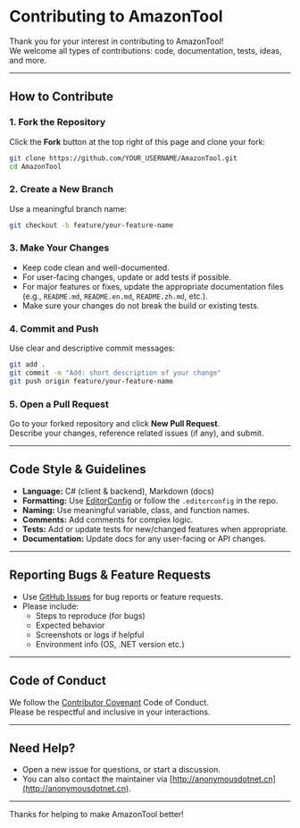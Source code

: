 # Contributing to AmazonTool

Thank you for your interest in contributing to AmazonTool!  
We welcome all types of contributions: code, documentation, tests, ideas, and more.

---

## How to Contribute

### 1. Fork the Repository
Click the **Fork** button at the top right of this page and clone your fork:

```sh
git clone https://github.com/YOUR_USERNAME/AmazonTool.git
cd AmazonTool
```

### 2. Create a New Branch
Use a meaningful branch name:

```sh
git checkout -b feature/your-feature-name
```

### 3. Make Your Changes
- Keep code clean and well-documented.
- For user-facing changes, update or add tests if possible.
- For major features or fixes, update the appropriate documentation files (e.g., `README.md`, `README.en.md`, `README.zh.md`, etc.).
- Make sure your changes do not break the build or existing tests.

### 4. Commit and Push
Use clear and descriptive commit messages:

```sh
git add .
git commit -m "Add: short description of your change"
git push origin feature/your-feature-name
```

### 5. Open a Pull Request
Go to your forked repository and click **New Pull Request**.  
Describe your changes, reference related issues (if any), and submit.

---

## Code Style & Guidelines

- **Language:** C# (client & backend), Markdown (docs)
- **Formatting:** Use [EditorConfig](https://editorconfig.org/) or follow the `.editorconfig` in the repo.
- **Naming:** Use meaningful variable, class, and function names.
- **Comments:** Add comments for complex logic.
- **Tests:** Add or update tests for new/changed features when appropriate.
- **Documentation:** Update docs for any user-facing or API changes.

---

## Reporting Bugs & Feature Requests

- Use [GitHub Issues](https://github.com/AnonymousDotNet/AmazonTool/issues) for bug reports or feature requests.
- Please include:
  - Steps to reproduce (for bugs)
  - Expected behavior
  - Screenshots or logs if helpful
  - Environment info (OS, .NET version etc.)

---

## Code of Conduct

We follow the [Contributor Covenant](https://www.contributor-covenant.org/) Code of Conduct.  
Please be respectful and inclusive in your interactions.

---

## Need Help?

- Open a new issue for questions, or start a discussion.
- You can also contact the maintainer via [http://anonymousdotnet.cn](http://anonymousdotnet.cn).

---

Thanks for helping to make AmazonTool better!